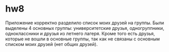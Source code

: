 # hw8
Приложение корректно разделило список моих друзей на группы. Были выделены 4 основных группы: университетские друзья, одногруппники, одноклассники и друзья из летнего лагеря. Кроме того есть друзья, которые не вошли в основные группы, так как не связаны с основным списком моих друзей (нет общих друзей).
